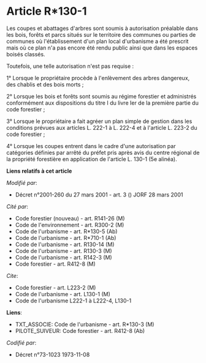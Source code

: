 # Article R*130-1

Les coupes et abattages d'arbres sont soumis à autorisation préalable dans les bois, forêts et parcs situés sur le territoire
des communes ou parties de communes où l'établissement d'un plan local d'urbanisme a été prescrit mais où ce plan n'a pas
encore été rendu public ainsi que dans les espaces boisés classés.

Toutefois, une telle autorisation n'est pas requise :

1° Lorsque le propriétaire procède à l'enlèvement des arbres dangereux, des chablis et des bois morts ;

2° Lorsque les bois et forêts sont soumis au régime forestier et administrés conformément aux dispositions du titre I du
livre Ier de la première partie du code forestier ;

3° Lorsque le propriétaire a fait agréer un plan simple de gestion dans les conditions prévues aux articles L. 222-1 à L.
222-4 et à l'article L. 223-2 du code forestier ;

4° Lorsque les coupes entrent dans le cadre d'une autorisation par catégories définies par arrêté du préfet pris après avis
du centre régional de la propriété forestière en application de l'article L. 130-1 (5e alinéa).

**Liens relatifs à cet article**

_Modifié par_:

  - Décret n°2001-260 du 27 mars 2001 - art. 3 () JORF 28 mars 2001

_Cité par_:

  - Code forestier (nouveau) - art. R141-26 (M)
  - Code de l'environnement - art. R300-2 (M)
  - Code de l'urbanisme - art. R*130-5 (Ab)
  - Code de l'urbanisme - art. R*710-1 (Ab)
  - Code de l'urbanisme - art. R130-14 (M)
  - Code de l'urbanisme - art. R130-3 (M)
  - Code de l'urbanisme - art. R142-3 (M)
  - Code forestier - art. R412-8 (M)

_Cite_:

  - Code forestier - art. L223-2 (M)
  - Code de l'urbanisme - art. L130-1 (M)
  - Code de l'urbanisme L222-1 à L222-4, L130-1

**Liens**:

  - TXT_ASSOCIE: Code de l'urbanisme - art. R*130-3 (M)
  - PILOTE_SUIVEUR: Code forestier - art. R412-8 (Ab)

_Codifié par_:

  - Décret n°73-1023 1973-11-08

